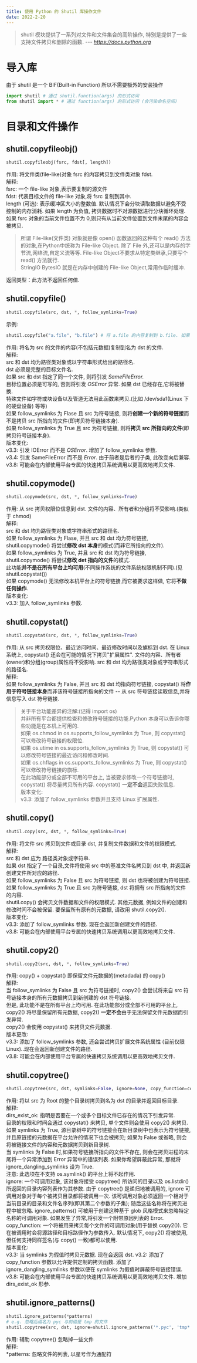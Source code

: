 ```yaml
---
title: 使用 Python 的 Shutil 库操作文件
date: 2022-2-20
---
```

> shutil 模块提供了一系列对文件和文件集合的高阶操作, 特别是提供了一些支持文件拷贝和删除的函数. 
> *--- https://docs.python.org*
<!--more-->
# 导入库
由于 shutil 是一个 BIF(Built-in Function) 所以不需要额外的安装操作
```python
import shutil # 通过 shutil.function(args) 的形式访问
from shutil import * # 通过 function(args) 的形式访问 (会污染命名空间)
```
# 目录和文件操作
## shutil.copyfileobj()
```python
shutil.copyfileobj(fsrc, fdst[, length])
```
作用: 将文件类(file-like)对象 fsrc 的内容拷贝到文件类对象 fdst.  
解释:  
fsrc: 一个 file-like 对象,表示要复制的源文件  
fdst: 代表目标文件的 file-like 对象,将 fsrc 复制到其中.  
length (可选): 表示缓冲区大小的整数值. 默认情况下会分块读取数据以避免不受控制的内存消耗. 如果 length 为负值, 拷贝数据时不对源数据进行分块循环处理. 如果 fsrc 对象的当前文件位置不为 0,则只有从当前文件位置到文件末尾的内容会被拷贝.  
> 所谓 File-like(文件类) 对象就是像 open() 函数返回的这种有个 read() 方法的对象,在Python中统称为 File-like Object. 除了 File 外,还可以是内存的字节流,网络流,自定义流等等. File-like Object不要求从特定类继承,只要写个 read() 方法就行.  
> StringIO BytesIO 就是在内存中创建的 File-like Object,常用作临时缓冲.  

返回类型：此方法不返回任何值.
## shutil.copyfile()
```python
shutil.copyfile(src, dst, *, follow_symlinks=True)
```
示例:
```python
shutil.copyfile("a.file", "b.file") # 将 a.file 的内容复制到 b.file. 如果 a.file 指向 c.file, 则 b.file 指向 c.file, 而非复制 c.file
```
作用: 将名为 src 的文件的内容(不包括元数据)复制到名为 dst 的文件.  
解释:  
src 和 dst 均为路径类对象或以字符串形式给出的路径名.  
dst 必须是完整的目标文件名.  
如果 src 和 dst 指定了同一个文件, 则将引发 *SameFileError.*  
目标位置必须是可写的, 否则将引发 *OSError* 异常. 如果 dst 已经存在,它将被替换.  
特殊文件如字符或块设备以及管道无法用此函数来拷贝.(比如 /dev/sda1(Linux 下的硬盘设备) 等等)  
如果 follow_symlinks 为 Flase 且 src 为符号链接, 则将**创建一个新的符号链接**而不是拷贝 src 所指向的文件(即拷贝符号链接本身).  
如果 follow_symlinks 为 True 且 src 为符号链接, 则将**拷贝 src 所指向的文件**(即拷贝符号链接本身).  
版本变化:  
v3.3: 引发 IOError 而不是 *OSError*. 增加了 follow_symlinks 参数.  
v3.4: 引发 SameFileError 而不是 *Error*. 由于前者是后者的子类, 此改变向后兼容.  
v3.8: 可能会在内部使用平台专属的快速拷贝系统调用以更高效地拷贝文件.  
## shutil.copymode()
```python
shutil.copymode(src, dst, *, follow_symlinks=True)
```
作用: 从 src 拷贝权限位信息到 dst. 文件的内容、所有者和分组将不受影响.(类似于 chmod)  
解释:  
src 和 dst 均为路径类对象或字符串形式的路径名.  
如果 follow_symlinks 为 Flase, 并且 src 和 dst 均为符号链接, shutil.copymode() 将尝试**修改 dst 本身**的模式(而非它所指向的文件).  
如果 follow_symlinks 为 True, 并且 src 和 dst 均为符号链接, shutil.copymode() 将尝试**修改 det 指向的文件**的模式.  
此功能**并不是在所有平台上均可用**(不同操作系统的文件系统权限机制不同).(见 shutil.copystat())  
如果 copymode() 无法修改本机平台上的符号链接,而它被要求这样做, 它将**不做任何操作**.  
版本变化:  
v3.3: 加入 follow_symlinks 参数.  
## shutil.copystat()
```python
shutil.copystat(src, dst, *, follow_symlinks=True)
```
作用: 从 src 拷贝权限位、最近访问时间、最近修改时间以及旗标到 dst. 在 Linux 系统上, copystat() 还会在可能的情况下拷贝"扩展属性". 文件的内容、所有者(owner)和分组(group)属性将不受影响. src 和 dst 均为路径类对象或字符串形式的路径名.  
解释:  
如果 follow_symlinks 为 False, 并且 src 和 dst 均指向符号链接, copystat() 将**作用于符号链接本身**而非该符号链接所指向的文件 -- 从 src 符号链接读取信息,并将信息写入 dst 符号链接.  
> 关于平台功能差异的注解:(记得 import os)  
> 并非所有平台都提供检查和修改符号链接的功能.Python 本身可以告诉你哪些功能是在本机上可用的.  
> 如果 os.chmod in os.supports_follow_symlinks 为 True, 则 copystat() 可以修改符号链接的权限位.  
> 如果 os.utime in os.supports_follow_symlinks 为 True, 则 copystat() 可以修改符号链接的最近访问和修改时间.  
> 如果 os.chflags in os.supports_follow_symlinks 为 True, 则 copystat() 可以修改符号链接的旗标.  
在此功能部分或全部不可用的平台上, 当被要求修改一个符号链接时, copystat() 将尽量拷贝所有内容. copystat() **一定不会**返回失败信息.  
版本变化:  
v3.3: 添加了 follow_symlinks 参数并且支持 Linux 扩展属性.  
## shutil.copy()
```python
shutil.copy(src, dst, *, follow_symlinks=True)
```
作用: 将文件 src 拷贝到文件或目录 dst, 并复制文件数据和文件的权限模式.  
解释:  
src 和 dst 应为 路径类对象或字符串.  
如果 dst 指定了一个目录,文件将使用 src 中的基准文件名拷贝到 dst 中, 并返回新创建文件所对应的路径.  
如果 follow_symlinks 为 False 且 src 为符号链接, 则 dst 也将被创建为符号链接. 如果 follow_symlinks 为 True 且 src 为符号链接, dst 将拥有 src 所指向的文件的内容.  
shutil.copy() 会拷贝文件数据和文件的权限模式. 其他元数据, 例如文件的创建和修改时间不会被保留. 要保留所有原有的元数据, 请改用 shutil.copy2().  
版本变化:  
v3.3: 添加了 follow_symlinks 参数. 现在会返回新创建文件的路径.  
v3.8: 可能会在内部使用平台专属的快速拷贝系统调用以更高效地拷贝文件.  
## shutil.copy2()
```python
shutil.copy2(src, dst, *, follow_symlinks=True)
```
作用: copy() + copystat() 即保留文件元数据的(metadada) 的 copy()  
解释:   
当 follow_symlinks 为 False 且 src 为符号链接时, copy2() 会尝试将来自 src 符号链接本身的所有元数据拷贝到新创建的 dst 符号链接.  
但是, 此功能不是在所有平台上均可用. 在此功能部分或全部不可用的平台上, copy2() 将尽量保留所有元数据, copy2() **一定不会**由于无法保留文件元数据而引发异常.  
copy2() 会使用 copystat() 来拷贝文件元数据.  
版本更改:  
v3.3: 添加了 follow_symlinks 参数, 还会尝试拷贝扩展文件系统属性 (目前仅限 Linux)..现在会返回新创建文件的路径.  
v3.8: 可能会在内部使用平台专属的快速拷贝系统调用以更高效地拷贝文件.
## shutil.copytree()
```python
shutil.copytree(src, dst, symlinks=False, ignore=None, copy_function=copy2, ignore_dangling_symlinks=False, dirs_exist_ok=False)
```
作用: 将以 src 为 Root 的整个目录树拷贝到名为 dst 的目录并返回目标目录.  
解释:  
dirs_exist_ok: 指明是否要在一个或多个目标文件已存在的情况下引发异常.  
目录的权限和时间会通过 copystat() 来拷贝, 单个文件则会使用 copy2() 来拷贝.  
如果 symlinks 为 True, 源目录树中的符号链接会在新目录树中也表示为符号链接, 并且原链接的元数据在平台允许的情况下也会被拷贝; 如果为 False 或省略, 则会将被链接文件的内容和元数据拷贝到新目录树.  
当 symlinks 为 False 时,如果符号链接所指向的文件不存在, 则会在拷贝进程的末尾将一个异常添加到 Error 异常中的错误列表. 如果你希望屏蔽此异常, 那就将 ignore_dangling_symlinks 设为 True.  
注意: 此选项在不支持 os.symlink() 的平台上将不起作用.  
ignore: 一个可调用对象, 该对象将接受 copytree() 所访问的目录以及 os.listdir() 所返回的目录内容列表作为其参数. 由于 copytree() 是递归地被调用的, ignore 可调用对象对于每个被拷贝目录都将被调用一次. 该可调用对象必须返回一个相对于当前目录的目录和文件名序列(即其第二个参数的子集); 随后这些名称将在拷贝进程中被忽略. ignore_patterns() 可被用于创建这种基于 glob 风格模式来忽略特定名称的可调用对象. 如果发生了异常,将引发一个附带原因列表的 Error.  
copy_function: 一个将被用来拷贝每个文件的可调用对象(用于替换 copy2()). 它在被调用时会将源路径和目标路径作为参数传入. 默认情况下, copy2() 将被使用,但任何支持同样签名(与 copy() 一致)都可以使用.  
版本变化:  
v3.3: 当 symlinks 为假值时拷贝元数据. 现在会返回 dst.
v3.2: 添加了 copy_function 参数以允许提供定制的拷贝函数. 添加了 ignore_dangling_symlinks 参数以便在 symlinks 为假值时屏蔽符号链接错误.
v3.8: 可能会在内部使用平台专属的快速拷贝系统调用以更高效地拷贝文件. 增加 dirs_exist_ok 形参.

## shutil.ignore_patterns()
```python
shutil.ignore_patterns(*patterns)
# e.g. 忽略后缀名为 pyc 与前缀是 tmp 的文件
shutil.copytree(src, dst, ignore=shutil.ignore_patterns('*.pyc', 'tmp*'))
```
作用: 辅助 copytree() 忽略掉一些文件  
解释:  
*patterns: 忽略文件的列表, 以星号作为通配符
